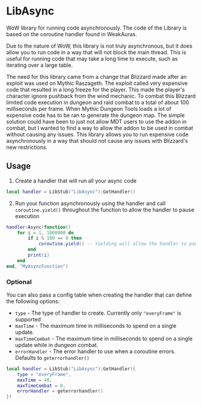 # LibAsync

WoW library for running code asynchronously.
The code of the Library is based on the coroutine handler found in WeakAuras.

Due to the nature of WoW, this library is not truly asynchronous, but it does allow you to run code in a way that will not block the main thread. This is useful for running code that may take a long time to execute, such as iterating over a large table.

The need for this library came from a change that Blizzard made after an exploit was used on Mythic Raszageth. The exploit called very expensive code that resulted in a long freeze for the player. This made the player's character ignore pushback from the wind mechanic. To combat this Blizzard limited code execution in dungeon and raid combat to a total of about 100 milliseconds per frame. When Mythic Dungeon Tools loads a lot of expensive code has to be ran to generate the dungeon map. The simple solution could have been to just not allow MDT users to use the addon in combat, but I wanted to find a way to allow the addon to be used in combat without causing any issues. This library allows you to run expensive code asynchronously in a way that should not cause any issues with Blizzard's new restrictions.

## Usage

1. Create a handler that will run all your async code

```lua
local handler = LibStub("LibAsync"):GetHandler()
```

2. Run your function asynchronously using the handler and call `coroutine.yield()` throughout the function to allow the handler to pause execution

```lua
handler:Async(function()
    for i = 1, 1000000 do
        if i % 100 == 0 then
            coroutine.yield() -- Yielding will allow the handler to pause execution
        end
        print(i)
    end
end, "MyAsyncFunction")
```

### Optional

You can also pass a config table when creating the handler that can define the following options:

- `type` - The type of handler to create. Currently only `"everyFrame"` is supported
- `maxTime` - The maximum time in milliseconds to spend on a single update.
- `maxTimeCombat` - The maximum time in milliseconds to spend on a single update while in dungeon combat.
- `errorHandler` - The error handler to use when a coroutine errors. Defaults to `geterrorhandler()`

```lua
local handler = LibStub("LibAsync"):GetHandler({
    type = "everyFrame",
    maxTime = 40,
    maxTimeCombat = 8,
    errorHandler = geterrorhandler()
})
```
